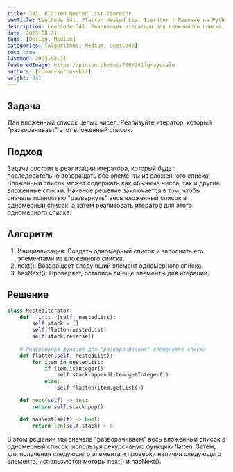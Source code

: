 ```yaml
---
title: 341. Flatten Nested List Iterator
seoTitle: LeetCode 341. Flatten Nested List Iterator | Решение на Python
description: LeetCode 341. Реализация итератора для вложенного списка. Разбор задачи.
date: 2023-08-31
tags: [Design, Medium]
categories: [Algorithms, Medium, LeetCode]
toc: true
lastmod: 2023-08-31
featuredImage: https://picsum.photos/700/241?grayscale
authors: [roman-kurnovskii]
weight: 341
---
```

## Задача

Дан вложенный список целых чисел. Реализуйте итератор, который "разворачивает" этот вложенный список.

## Подход

Задача состоит в реализации итератора, который будет последовательно возвращать все элементы из вложенного списка. Вложенный список может содержать как обычные числа, так и другие вложенные списки. Наивное решение заключается в том, чтобы сначала полностью "развернуть" весь вложенный список в одномерный список, а затем реализовать итератор для этого одномерного списка.

## Алгоритм

1. Инициализация: Создать одномерный список и заполнить его элементами из вложенного списка.
1. next(): Возвращает следующий элемент одномерного списка.
1. hasNext(): Проверяет, остались ли еще элементы для итерации.

## Решение

```python
class NestedIterator:
    def __init__(self, nestedList):
        self.stack = []
        self.flatten(nestedList)
        self.stack.reverse()
    
    # Рекурсивная функция для "разворачивания" вложенного списка
    def flatten(self, nestedList):
        for item in nestedList:
            if item.isInteger():
                self.stack.append(item.getInteger())
            else:
                self.flatten(item.getList())

    def next(self) -> int:
        return self.stack.pop()

    def hasNext(self) -> bool:
        return len(self.stack) > 0
```

В этом решении мы сначала "разворачиваем" весь вложенный список в одномерный список, используя рекурсивную функцию flatten. Затем, для получения следующего элемента и проверки наличия следующего элемента, используются методы next() и hasNext().
